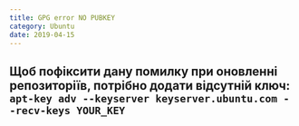 ```yaml
---
title: GPG error NO PUBKEY
category: Ubuntu
date: 2019-04-15
---
```


**Щоб пофіксити дану помилку при оновленні репозиторіїв, потрібно додати відсутній ключ:**
`apt-key adv --keyserver keyserver.ubuntu.com --recv-keys YOUR_KEY`
-----
